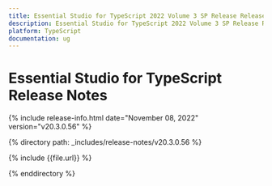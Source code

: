 ```yaml
---
title: Essential Studio for TypeScript 2022 Volume 3 SP Release Release Notes  
description: Essential Studio for TypeScript 2022 Volume 3 SP Release Release Notes  
platform: TypeScript
documentation: ug
---
```


# Essential Studio for TypeScript  Release Notes  

{% include release-info.html date="November 08, 2022"  version="v20.3.0.56" %} 

{% directory path: _includes/release-notes/v20.3.0.56 %}

{% include {{file.url}} %}

{% enddirectory %}
